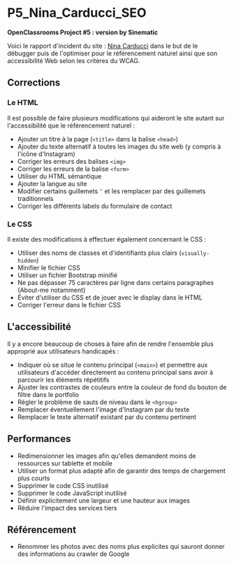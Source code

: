 # P5_Nina_Carducci_SEO

**OpenClassrooms Project #5 : version by Sinematic**

Voici le rapport d'incident du site : [Nina Carducci](https://nina-carducci.github.io/) dans le but de le débugger puis de l'optimiser pour le référencement naturel ainsi que son accessibilité Web selon les critères du WCAG.


## Corrections

### Le HTML

Il est possible de faire plusieurs modifications qui aideront le site autant sur l'accessibilité que le référencement naturel :

- Ajouter un titre à la page (`<title>` dans la balise `<head>`)
- Ajouter du texte alternatif à toutes les images du site web (y compris à l'icône d'Instagram)
- Corriger les erreurs des balises `<img>`
- Corriger les erreurs de la balise `<form>`
- Utiliser du HTML sémantique
- Ajouter la langue au site 
- Modifier certains guillemets `’` et les remplacer par des guillemets traditionnels
- Corriger les différents labels du formulaire de contact


### Le CSS

Il existe des modifications à effectuer également concernant le CSS :

- Utiliser des noms de classes et d'identifiants plus clairs (`visually-hidden`)
- Minifier le fichier CSS
- Utiliser un fichier Bootstrap minifié
- Ne pas dépasser 75 caractères par ligne dans certains paragraphes (About-me notamment)
- Éviter d'utiliser du CSS et de jouer avec le display dans le HTML
- Corriger l'erreur dans le fichier CSS


## L'accessibilité

Il y a encore beaucoup de choses à faire afin de rendre l'ensemble plus approprié aux utilisateurs handicapés :

- Indiquer où se situe le contenu principal (`<main>`) et permettre aux utilisateurs d'accéder directement au contenu principal sans avoir à parcourir les éléments répétitifs
- Ajuster les contrastes de couleurs entre la couleur de fond du bouton de filtre dans le portfolio
- Régler le problème de sauts de niveau dans le `<hgroup>`
- Remplacer éventuellement l'image d'Instagram par du texte
- Remplacer le texte alternatif existant par du contenu pertinent


## Performances 

- Redimensionner les images afin qu'elles demandent moins de ressources sur tablette et mobile
- Utiliser un format plus adapté afin de garantir des temps de chargement plus courts
- Supprimer le code CSS inutilisé
- Supprimer le code JavaScript inutilisé
- Définir explicitement une largeur et une hauteur aux images
- Réduire l'impact des services tiers


## Référencement

- Renommer les photos avec des noms plus explicites qui sauront donner des informations au crawler de Google